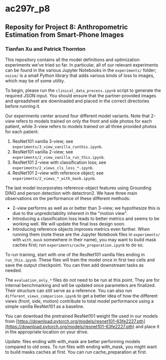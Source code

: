 # ac297r_p8
## Reposity for Project 8: Anthropometric Estimation from Smart-Phone Images
### Tianfan Xu and Patrick Thornton

This repository contains all the model definitions and optimization experiments we've tried so far. In particular, all of our relevant experiments can be found in the various Jupyter Notebooks in the `experiments/` folder; `noise/` is a small Python library that adds various kinds of loss to images, which may be of some utility.

To begin, please run the `clinical_data_process.ipynb` script to generate the required JSON input. You should ensure that the partner-provided images and spreadsheet are downloaded and placed in the correct directories before running it.

Our experiments center around four different model variants. Note that 2-view refers to models trained on only the front and side photos for each patient, while 3-view refers to models trained on all three provided photos for each patient.

1. ResNet101 vanilla 3-view; see `experiments/3_view_vanilla_runthis.ipynb`.
2. ResNet101 vanilla 2-view; see `experiments/2_view_vanilla_run_this.ipynb`.
3. ResNet101 2-view with classification loss; see `experiments/2_views_cls_loss_*.ipynb`.
4. ResNet101 2-view with reference object; see `experiments/2_views_*_with_mask.ipynb`.

The last model incorporates reference-object features using Grounding DINO and person detection with detectron2. We have three main observations on the performance of these different methods:

- 2-view performs as well as or better than 3-view; we hypothesize this is due to the unpredictability inherent in the "motion view".
- Introducing a classification loss leads to better metrics and seems to be working well. We will update the final loss design soon.
- Introducing reference objects improves metrics even farther. When running them (note these are the Jupyter Notebook files in `experiments/` with `with_mask` somewhere in their name), you may want to build mask caches first; run `experiments/cache_preparation.ipynb` to do so.

To run training, start with one of the ResNet101 vanilla files ending in `run_this.ipynb`. These files will train the model once in first two cells and save the output checkpoint. You can then add downstream tasks as needed.

The `evaluation_only_*` files do not need to be run at this point. They are for internal benchmarking and will be updated once parameters are finalized. Their structure can still serve as a reference. You can also run `different_views_comparison.ipynb` to get a better idea of how the different views (front, side, motion) contribute to total model performance using a simple vanilla ResNet101 as a baseline.

You can download the pretrained ResNet101 weight file used in our models from [https://download.pytorch.org/models/resnet101-63fe2227.pth](https://download.pytorch.org/models/resnet101-63fe2227.pth) and place it in the appropriate location on your drive.

Update: files ending with with_mask are better performing models compared to old ones.
To run files with ending with_mask, you might want to build masks caches at first. You can run cache_preparation at first.
